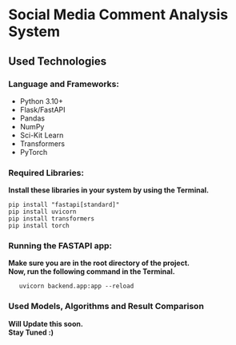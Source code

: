 # Social Media Comment Analysis System
## Used Technologies

### Language and Frameworks:
- Python 3.10+
- Flask/FastAPI
- Pandas
- NumPy
- Sci-Kit Learn
- Transformers
- PyTorch


### Required Libraries:
**Install these libraries in your system by using the Terminal.** </br>
``` shell
pip install "fastapi[standard]"
pip install uvicorn
pip install transformers
pip install torch
```
### Running the FASTAPI app:
**Make sure you are in the root directory of the project.</br>
Now, run the following command in the Terminal.**
``` shell
   uvicorn backend.app:app --reload 
```
### Used Models, Algorithms and Result Comparison
**Will Update this soon.</br>
Stay Tuned :)**